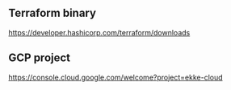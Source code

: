 ## Terraform binary
https://developer.hashicorp.com/terraform/downloads

## GCP project
https://console.cloud.google.com/welcome?project=ekke-cloud